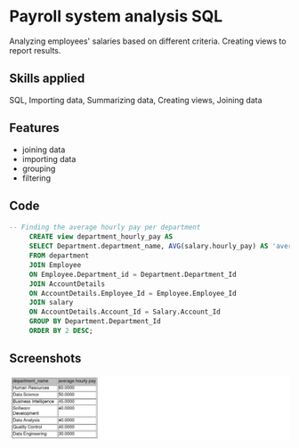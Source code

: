 
# Payroll system analysis SQL 
 
 Analyzing employees' salaries based on different criteria. Creating views to report results.  

## Skills applied

SQL, Importing data, Summarizing data, Creating views, Joining data 


## Features

- joining data 
- importing data
- grouping
- filtering


## Code

``` sql
-- Finding the average hourly pay per department 
     CREATE view department_hourly_pay AS
     SELECT Department.department_name, AVG(salary.hourly_pay) AS 'average hourly pay'
     FROM department 
     JOIN Employee
     ON Employee.Department_id = Department.Department_Id
     JOIN AccountDetails
     ON AccountDetails.Employee_Id = Employee.Employee_Id
     JOIN salary 
     ON AccountDetails.Account_Id = Salary.Account_Id
     GROUP BY Department.Department_Id
     ORDER BY 2 DESC; 

```
## Screenshots

![App Screenshot](payroll_view.jpg)
